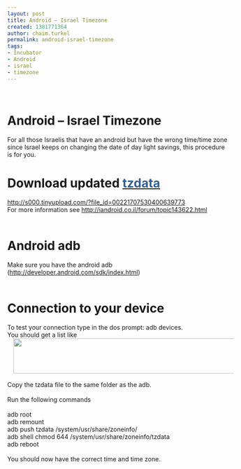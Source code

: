 ```yaml
---
layout: post
title: Android – Israel Timezone
created: 1381771364
author: chaim.turkel
permalink: android-israel-timezone
tags:
- Incubator
- Android
- israel
- timezone
---
```

<div class="MsoNormal">&nbsp;</div>

<h1>Android &ndash; Israel Timezone<o:p></o:p></h1>

<div class="MsoNormal">For all those Israelis that have an android but have the wrong time/time zone since Israel keeps on changing the date of day light savings, this procedure is for you. <o:p></o:p></div>

<h1>Download updated <a href="http://s000.tinyupload.com/download.php?file_id=00221707530400639773&amp;t=0022170753040063977373544"><span style="color: #365f91; mso-themecolor: accent1; mso-themeshade: 191; text-decoration: none; text-underline: none;">tzdata</span></a>&nbsp;<o:p></o:p></h1>

<div class="MsoNormal"><a href="http://s000.tinyupload.com/?file_id=00221707530400639773">http://s000.tinyupload.com/?file_id=00221707530400639773</a><o:p></o:p></div>

<div class="MsoNormal">For more information see <a href="http://iandroid.co.il/forum/topic143622.html">http://iandroid.co.il/forum/topic143622.html</a><o:p></o:p></div>

<div class="MsoNormal">&nbsp;</div>

<h1>Android adb<o:p></o:p></h1>

<div class="MsoNormal">Make sure you have the android adb (<a href="http://developer.android.com/sdk/index.html">http://developer.android.com/sdk/index.html</a>)<o:p></o:p></div>

<div class="MsoNormal">&nbsp;</div>

<h1>Connection to your device<o:p></o:p></h1>

<div class="MsoNormal">To test your connection type in the dos prompt: adb devices.<o:p></o:p></div>

<div class="MsoNormal">You should get a list like<o:p></o:p></div>

<div class="separator" style="clear: both; text-align: center;"><a href="http://1.bp.blogspot.com/-c3dyNQ76uZo/Ulwn5YDoLaI/AAAAAAAAIC4/ERdtPb6JPT4/s1600/Capture.JPG" imageanchor="1" style="margin-left: 1em; margin-right: 1em;"><img border="0" height="80" src="http://1.bp.blogspot.com/-c3dyNQ76uZo/Ulwn5YDoLaI/AAAAAAAAIC4/ERdtPb6JPT4/s640/Capture.JPG" width="640" /></a></div>

<div class="MsoNormal"><!--[if gte vml 1]><v:shapetype
 id="_x0000_t75" coordsize="21600,21600" o:spt="75" o:preferrelative="t"
 path="m@4@5l@4@11@9@11@9@5xe" filled="f" stroked="f">
 <v:stroke joinstyle="miter"/>
 <v:formulas>
  <v:f eqn="if lineDrawn pixelLineWidth 0"/>
  <v:f eqn="sum @0 1 0"/>
  <v:f eqn="sum 0 0 @1"/>
  <v:f eqn="prod @2 1 2"/>
  <v:f eqn="prod @3 21600 pixelWidth"/>
  <v:f eqn="prod @3 21600 pixelHeight"/>
  <v:f eqn="sum @0 0 1"/>
  <v:f eqn="prod @6 1 2"/>
  <v:f eqn="prod @7 21600 pixelWidth"/>
  <v:f eqn="sum @8 21600 0"/>
  <v:f eqn="prod @7 21600 pixelHeight"/>
  <v:f eqn="sum @10 21600 0"/>
 </v:formulas>
 <v:path o:extrusionok="f" gradientshapeok="t" o:connecttype="rect"/>
 <o:lock v:ext="edit" aspectratio="t"/>
</v:shapetype><v:shape id="Picture_x0020_1" o:spid="_x0000_i1025" type="#_x0000_t75"
 style='width:468pt;height:60pt;visibility:visible;mso-wrap-style:square'>
 <v:imagedata src="file:///C:\Users\Chaimt\AppData\Local\Temp\msohtmlclip1\01\clip_image001.png"
  o:title=""/>
</v:shape><![endif]--><!--[if !vml]--><!--[endif]--><o:p></o:p></div>

<div class="MsoNormal">&nbsp;</div>

<div class="MsoNormal">Copy the tzdata file to the same folder as the adb.<o:p></o:p></div>

<div class="MsoNormal">&nbsp;</div>

<div class="MsoNormal">Run the following commands<o:p></o:p></div>

<div class="MsoNormal">&nbsp;</div>

<div class="MsoNormal">adb root<br />
adb remount<br />
adb push tzdata /system/usr/share/zoneinfo/<br />
adb shell chmod 644 /system/usr/share/zoneinfo/tzdata<br />
adb reboot<o:p></o:p></div>

<div class="MsoNormal">&nbsp;</div>

<div class="MsoNormal">You should now have the correct time and time zone.<o:p></o:p></div>

<div class="MsoNormal">&nbsp;</div>

<p>&nbsp;</p>

<div class="MsoNormal">&nbsp;</div>

<p>&nbsp;</p>
